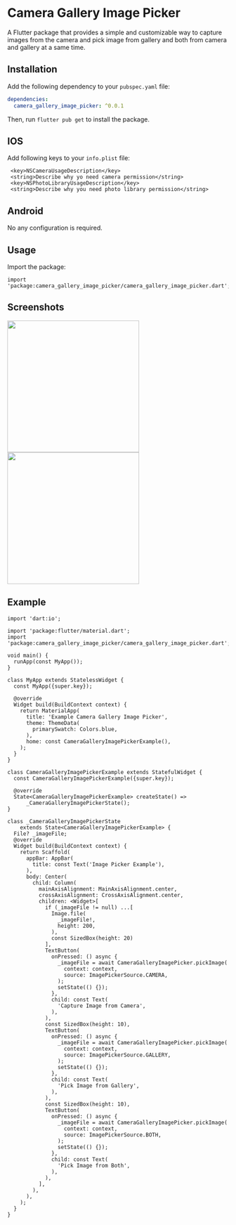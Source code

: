 # Camera Gallery Image Picker

A Flutter package that provides a simple and customizable way to capture images from the camera and pick image from gallery and both from camera and gallery at a same time.

## Installation

Add the following dependency to your `pubspec.yaml` file:

```yaml
dependencies:
  camera_gallery_image_picker: ^0.0.1
```

Then, run `flutter pub get` to install the package.

## IOS
Add following keys to your `info.plist` file:

```
 <key>NSCameraUsageDescription</key>
 <string>Describe why yo need camera permission</string>
 <key>NSPhotoLibraryUsageDescription</key>
 <string>Describe why you need photo library permission</string>
```

## Android
No any configuration is required.

## Usage
Import the package:
```
import 'package:camera_gallery_image_picker/camera_gallery_image_picker.dart';
```


## Screenshots
<img src="https://github.com/Hpaneru/camera_gallery_image_picker/raw/feature/multi-image-picker/screenshots/1.png" height="300cm"/>
<img src="https://github.com/Hpaneru/camera_gallery_image_picker/raw/feature/multi-image-picker/screenshots/2.png" height="300cm"/>

## Example
```
import 'dart:io';

import 'package:flutter/material.dart';
import 'package:camera_gallery_image_picker/camera_gallery_image_picker.dart';

void main() {
  runApp(const MyApp());
}

class MyApp extends StatelessWidget {
  const MyApp({super.key});

  @override
  Widget build(BuildContext context) {
    return MaterialApp(
      title: 'Example Camera Gallery Image Picker',
      theme: ThemeData(
        primarySwatch: Colors.blue,
      ),
      home: const CameraGalleryImagePickerExample(),
    );
  }
}

class CameraGalleryImagePickerExample extends StatefulWidget {
  const CameraGalleryImagePickerExample({super.key});

  @override
  State<CameraGalleryImagePickerExample> createState() =>
      _CameraGalleryImagePickerState();
}

class _CameraGalleryImagePickerState
    extends State<CameraGalleryImagePickerExample> {
  File? _imageFile;
  @override
  Widget build(BuildContext context) {
    return Scaffold(
      appBar: AppBar(
        title: const Text('Image Picker Example'),
      ),
      body: Center(
        child: Column(
          mainAxisAlignment: MainAxisAlignment.center,
          crossAxisAlignment: CrossAxisAlignment.center,
          children: <Widget>[
            if (_imageFile != null) ...[
              Image.file(
                _imageFile!,
                height: 200,
              ),
              const SizedBox(height: 20)
            ],
            TextButton(
              onPressed: () async {
                _imageFile = await CameraGalleryImagePicker.pickImage(
                  context: context,
                  source: ImagePickerSource.CAMERA,
                );
                setState(() {});
              },
              child: const Text(
                'Capture Image from Camera',
              ),
            ),
            const SizedBox(height: 10),
            TextButton(
              onPressed: () async {
                _imageFile = await CameraGalleryImagePicker.pickImage(
                  context: context,
                  source: ImagePickerSource.GALLERY,
                );
                setState(() {});
              },
              child: const Text(
                'Pick Image from Gallery',
              ),
            ),
            const SizedBox(height: 10),
            TextButton(
              onPressed: () async {
                _imageFile = await CameraGalleryImagePicker.pickImage(
                  context: context,
                  source: ImagePickerSource.BOTH,
                );
                setState(() {});
              },
              child: const Text(
                'Pick Image from Both',
              ),
            ),
          ],
        ),
      ),
    );
  }
}

```